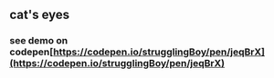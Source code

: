 ## cat's eyes
### see demo on codepen[https://codepen.io/strugglingBoy/pen/jeqBrX](https://codepen.io/strugglingBoy/pen/jeqBrX)